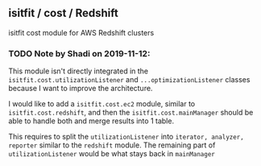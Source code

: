 ## isitfit / cost / Redshift

isitfit cost module for AWS Redshift clusters


### TODO Note by Shadi on 2019-11-12:

This module isn't directly integrated in
the `isitfit.cost.utilizationListener` and `...optimizationListener` classes
because I want to improve the architecture.

I would like to add a `isitfit.cost.ec2` module, similar to `isitfit.cost.redshift`,
and then the `isitfit.cost.mainManager` should be able to handle both
and merge results into 1 table.

This requires to split the `utilizationListener` into `iterator, analyzer, reporter`
similar to the `redshift` module.
The remaining part of `utilizationListener` would be what stays back in `mainManager`
